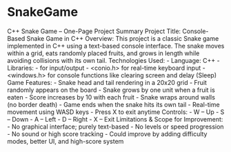 # SnakeGame

C++ Snake Game – One-Page Project Summary 
Project Title: 
Console-Based Snake Game in C++ 
Overview: 
This project is a classic Snake game implemented in C++ using a text-based console 
interface. The snake moves within a grid, eats randomly placed fruits, and grows in length 
while avoiding collisions with its own tail. 
Technologies Used: - Language: C++ - Libraries: - <iostream> for input/output - <conio.h> for real-time keyboard input - <windows.h> for console functions like clearing screen and delay (Sleep) 
Game Features: - Snake head and tail rendering in a 20x20 grid - Fruit randomly appears on the board - Snake grows by one unit when a fruit is eaten - Score increases by 10 with each fruit - Snake wraps around walls (no border death) - Game ends when the snake hits its own tail - Real-time movement using WASD keys - Press X to exit anytime 
Controls: - W – Up - S – Down - A – Left - D – Right - X – Exit 
Limitations & Scope for Improvement: - No graphical interface; purely text-based - No levels or speed progression - No sound or high score tracking - Could improve by adding difficulty modes, better UI, and high-score system

